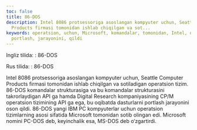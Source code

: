 ```yaml
---
toc: false
title: 86-DOS
description: Intel 8086 protsessoriga asoslangan kompyuter uchun, Seattle Computer
  Products firmasi tomonidan ishlab chiqilgan va sot...
keywords: operatsion, uchun, Microsoft, komandalar, tomonidan, Intel, dasturlarni,
  portlash, jarayonini, qildi
---
```


Ingliz tilida:
:   86-DOS

Rus tilida:
:   86-DOS

Intel 8086 protsessoriga asoslangan kompyuter uchun, Seattle Computer Products firmasi tomonidan ishlab chiqilgan va sotiladigan operatsion tizim. 86-DOS komandalar strukturasiga va bu komandalar strukturasini takrorlaydigan API ga hamda Digital Research kompaniyasining CP/M operatsion tizimining API ga ega, bu oqibatda dasturlarni portlash jarayonini oson qildi. 86-DOS yangi IBM PC kompyuterlar uchun operatsion tizimlarning asosi sifatida Microsoft tomonidan sotib olingan edi. Microsoft nomini PC-DOS deb, keyinchalik esa, MS-DOS deb o‘zgartirdi.